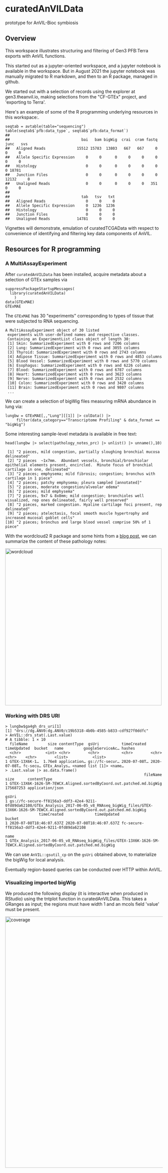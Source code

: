 # curatedAnVILData
prototype for AnVIL-Bioc symbiosis

## Overview

This workspace illustrates structuring and filtering of Gen3 PFB:Terra exports with AnVIL functions.

This started out as a jupyter-oriented workspace, and a jupyter
notebook is available in the workspace.  But in August 2021 the jupyter notebook
was manually migrated to R markdown, and then to an R package, managed in github.

We started out with a selection of records using the explorer at
gen3.theanvil.io, making selections from the "CF-GTEx" project, and
'exporting to Terra'.

Here's an example of some of the R programming underlying resources
in this workspace:.

```
seqtab = avtable(table="sequencing")
table(seqtab$`pfb:data_type`, seqtab$`pfb:data_format`)
##                             
##                                bai   bam bigWig  crai  cram fastq  junc   svs
##   Aligned Reads              15512 15783  13803   667   667     0     0     0
##   Allele Specific Expression     0     0      0     0     0     0     0     0
##   Histology                      0     0      0     0     0     0     0 18781
##   Junction Files                 0     0      0     0     0     0 12132     0
##   Unaligned Reads                0     0      0     0     0   351     0     0
##                             
##                                tab   tsv   txt
##   Aligned Reads                  0     0     0
##   Allele Specific Expression     0  1236  1236
##   Histology                      0     0     0
##   Junction Files                 0     0     0
##   Unaligned Reads            14781     0     0
```

Vignettes will demonstrate, emulation of curatedTCGAData
with respect to convenience of identifying and filtering key data components of AnVIL.

## Resources for R programming

### A MultiAssayExperiment

After `curatedAnVILData` has been installed, acquire metadata
about a selection of GTEx samples via
```
suppressPackageStartupMessages(
  library(curatedAnVILData)
	)
data(GTExMAE)
GTExMAE
```

The `GTExMAE` has 30 "experiments" corresponding to types
of tissue that were subjected to RNA sequencing.

```
A MultiAssayExperiment object of 30 listed
 experiments with user-defined names and respective classes.
 Containing an ExperimentList class object of length 30:
 [1] Skin: SummarizedExperiment with 0 rows and 7206 columns
 [2] Lung: SummarizedExperiment with 0 rows and 3055 columns
 [3] Thyroid: SummarizedExperiment with 0 rows and 2743 columns
 [4] Adipose Tissue: SummarizedExperiment with 0 rows and 4853 columns
 [5] Blood Vessel: SummarizedExperiment with 0 rows and 5770 columns
 [6] Esophagus: SummarizedExperiment with 0 rows and 6226 columns
 [7] Blood: SummarizedExperiment with 0 rows and 6787 columns
 [8] Heart: SummarizedExperiment with 0 rows and 3623 columns
 [9] Nerve: SummarizedExperiment with 0 rows and 2532 columns
 [10] Colon: SummarizedExperiment with 0 rows and 3420 columns
 [11] Brain: SummarizedExperiment with 0 rows and 9807 columns
 ...
 ```

We can create a selection of bigWig files measuring
mRNA abundance in lung via:
```
lungbw = GTExMAE[,,"Lung"][[1]] |> colData() |> 
     filter(data_category=="Transcriptome Profiling" & data_format == "bigWig") 
```

Some interesting sample-level metadata is available in free text:
```
head(lungbw |> select(pathology_notes_prc) |> unlist() |> unname(),10)
```
```
 [1] "2 pieces, mild congestion, partially sloughing bronchial mucosa delineated"                                                                                
 [2] "2 pieces  ~1x7mm.  Abundant vessels, bronchial/bronchiolar epithelial elements present, encircled.  Minute focus of bronchial cartilage in one, delineated"
 [3] "2 pieces; emphysema; mild fibrosis; congestion; bronchus with cartilage in 1 piece"                                                                        
 [4] "2 pieces; patchy emphysema; pleura sampled [annotated]"                                                                                                    
 [5] "2 pieces, moderate congestion/alveolar edema"                                                                                                              
 [6] "2 pieces; mild emphysema"                                                                                                                                  
 [7] "2 pieces, 9x7 & 8x8mm; mild congestion; bronchioles well visualized, rep ones delineated, fairly well preserved"                                           
 [8] "2 pieces, marked congestion. Hyaline cartilage foci present, rep delineated"                                                                               
 [9] "2 pieces; atelectasis, focal smooth muscle hypertrophy and increased mucosal goblet cells"                                                                 
[10] "2 pieces; bronchus and large blood vessel comprise 50% of 1 piece" 
```

With the wordcloud2 R package and some hints from a [blog post](https://towardsdatascience.com/create-a-word-cloud-with-r-bde3e7422e8a),
we can summarize the content of these pathology notes:

<img alt="wordcloud" title="pathology notes wordcloud" src="https://storage.googleapis.com/bioc-anvil-images/lungWCloud.png" width=500>


### Working with DRS URI

```
> lungbw$ga4gh_drs_uri[1]
[1] "drs://dg.ANV0:dg.ANV0/c19b5318-4b0b-4585-b833-cdf927f0ddfc"
> AnVIL::drs_stat(.Last.value)
# A tibble: 1 × 10
  fileName         size contentType  gsUri          timeCreated  timeUpdated  bucket   name         googleServiceAc… hashes
  <chr>           <int> <chr>        <chr>          <chr>        <chr>        <chr>    <chr>        <list>           <list>
1 GTEX-13X6K-1…  1.76e8 application… gs://fc-secur… 2020-07-08T… 2020-07-08T… fc-secu… GTEx_Analys… <named list [1]> <name…
> .Last.value |> as.data.frame()
                                                              fileName      size      contentType
1 GTEX-13X6K-1626-SM-7EWCX.Aligned.sortedByCoord.out.patched.md.bigWig 175687253 application/json
                                                                                                                                                                     gsUri
1 gs://fc-secure-ff8156a3-ddf3-42e4-9211-0fd89da62108/GTEx_Analysis_2017-06-05_v8_RNAseq_bigWig_files/GTEX-13X6K-1626-SM-7EWCX.Aligned.sortedByCoord.out.patched.md.bigWig
               timeCreated              timeUpdated                                         bucket
1 2020-07-08T18:46:07.637Z 2020-07-08T18:46:07.637Z fc-secure-ff8156a3-ddf3-42e4-9211-0fd89da62108
                                                                                                                  name
1 GTEx_Analysis_2017-06-05_v8_RNAseq_bigWig_files/GTEX-13X6K-1626-SM-7EWCX.Aligned.sortedByCoord.out.patched.md.bigWig
```
We can use `AnVIL::gsutil_cp` on the `gsUri` obtained above, to materialize the bigWig for local analysis.

Eventually region-based queries can be conducted over HTTP within AnVIL.

### Visualizing imported bigWig

We produced the following display (it is interactive when produced in RStudio) using the tntplot function in curatedAnVILData.
This takes a GRanges as input; the regions must have width 1 and an mcols field 'value' must be present.

<img alt="coverage" title="TnT coverage sketch" src="https://storage.googleapis.com/bioc-anvil-images/tntplotAnVIL.png" width=800>
